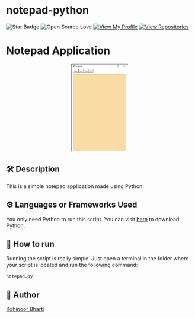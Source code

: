 # notepad-python

![Star Badge](https://img.shields.io/static/v1?label=%F0%9F%8C%9F&message=If%20Useful&style=style=flat&color=BC4E99)
![Open Source Love](https://badges.frapsoft.com/os/v1/open-source.svg?v=103)
[![View My Profile](https://img.shields.io/badge/View-My_Profile-green?logo=GitHub)](https://github.com/kohinoor12)
[![View Repositories](https://img.shields.io/badge/View-My_Repositories-blue?logo=GitHub)](https://github.com/kohinoor12?tab=repositories)


# Notepad Application
<p align="center">
<div align="center"><img src="https://github.com/kohinoor12/notepad-python/blob/07b115ca7b21d8aa910e889e813fe6c04f3cff89/notepad.png" width=30% height=30%></div>

## 🛠️ Description

This is a simple notepad application made using Python.


## ⚙️ Languages or Frameworks Used
You only need Python to run this script. You can visit [here](https://www.python.org/downloads/) to download Python.

## 🌟 How to run

Running the script is really simple! Just open a terminal in the folder where your script is located and run the following command:

```sh
notepad.py
```

## 🤖 Author
[Kohinoor Bharti](https://github.com/kohinoor12)
